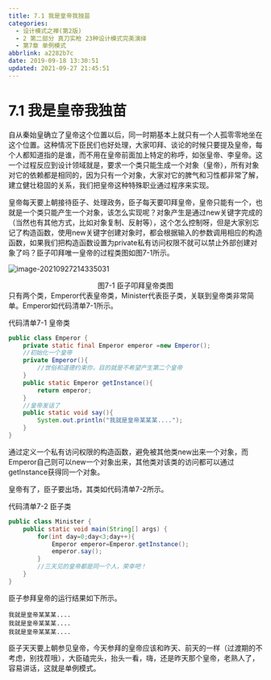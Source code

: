 ```yaml
---
title: 7.1 我是皇帝我独苗
categories: 
  - 设计模式之禅(第2版)
  - 2 第二部分 真刀实枪 23种设计模式完美演绎
  - 第7章 单例模式
abbrlink: a2282b7c
date: 2019-09-18 13:30:51
updated: 2021-09-27 21:45:51
---
```

# 7.1 我是皇帝我独苗 #
自从秦始皇确立了皇帝这个位置以后，同一时期基本上就只有一个人孤零零地坐在这个位置。这种情况下臣民们也好处理，大家叩拜、谈论的时候只要提及皇帝，每个人都知道指的是谁，而不用在皇帝前面加上特定的称呼，如张皇帝、李皇帝。这一个过程反应到设计领域就是，要求一个类只能生成一个对象（皇帝），所有对象对它的依赖都是相同的，因为只有一个对象，大家对它的脾气和习性都非常了解，建立健壮稳固的关系，我们把皇帝这种特殊职业通过程序来实现。

皇帝每天要上朝接待臣子、处理政务，臣子每天要叩拜皇帝，皇帝只能有一个，也就是一个类只能产生一个对象，该怎么实现呢？对象产生是通过new关键字完成的（当然也有其他方式，比如对象复制、反射等），这个怎么控制呀，但是大家别忘记了构造函数，使用new关键字创建对象时，都会根据输入的参数调用相应的构造函数，如果我们把构造函数设置为private私有访问权限不就可以禁止外部创建对象了吗？臣子叩拜唯一皇帝的过程类图如图7-1所示。

![image-20210927214335031](https://gitee.com/XiaoLan223/images/raw/master/Blog/Sum/20210927214335.png)

<center>图7-1 臣子叩拜皇帝类图</center>
只有两个类，Emperor代表皇帝类，Minister代表臣子类，关联到皇帝类非常简单。Emperor如代码清单7-1所示。

代码清单7-1 皇帝类

```java
public class Emperor {
    private static final Emperor emperor =new Emperor();
    //初始化一个皇帝
    private Emperor(){
        //世俗和道德约束你，目的就是不希望产生第二个皇帝
    }
    public static Emperor getInstance(){
        return emperor;
    }
    //皇帝发话了
    public static void say(){
        System.out.println("我就是皇帝某某某....");
    }
}
```

通过定义一个私有访问权限的构造函数，避免被其他类new出来一个对象，而Emperor自己则可以new一个对象出来，其他类对该类的访问都可以通过getInstance获得同一个对象。

皇帝有了，臣子要出场，其类如代码清单7-2所示。

代码清单7-2 臣子类

```java
public class Minister {
    public static void main(String[] args) {
        for(int day=0;day<3;day++){
            Emperor emperor=Emperor.getInstance();
            emperor.say();
        }
        //三天见的皇帝都是同一个人，荣幸吧！
    }
}
```

臣子参拜皇帝的运行结果如下所示。

```
我就是皇帝某某某.... 
我就是皇帝某某某.... 
我就是皇帝某某某....
```

臣子天天要上朝参见皇帝，今天参拜的皇帝应该和昨天、前天的一样（过渡期的不考虑，别找茬哦），大臣磕完头，抬头一看，嗨，还是昨天那个皇帝，老熟人了，容易讲话，这就是单例模式。